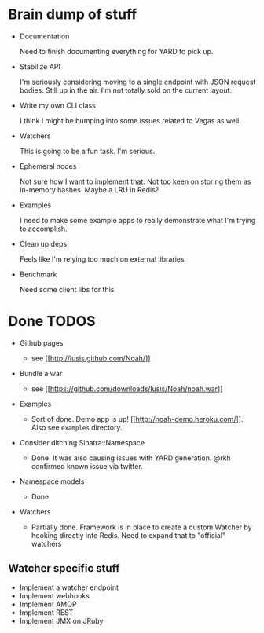 # Brain dump of stuff
* Documentation

    Need to finish documenting everything for YARD to pick up.

* Stabilize API

    I'm seriously considering moving to a single endpoint with JSON request bodies. Still up in the air. I'm not totally sold on the current layout.

* Write my own CLI class

    I think I might be bumping into some issues related to Vegas as well.

* Watchers

    This is going to be a fun task. I'm serious.

* Ephemeral nodes

    Not sure how I want to implement that. Not too keen on storing them as in-memory hashes. Maybe a LRU in Redis?

* Examples

    I need to make some example apps to really demonstrate what I'm trying to accomplish. 

* Clean up deps

    Feels like I'm relying too much on external libraries.

* Benchmark

    Need some client libs for this

# Done TODOS
* Github pages
  - see [[http://lusis.github.com/Noah/]]

* Bundle a war
  - see [[https://github.com/downloads/lusis/Noah/noah.war]]

* Examples
  - Sort of done. Demo app is up! [[http://noah-demo.heroku.com/]]. Also see `examples` directory.

* Consider ditching Sinatra::Namespace
  - Done. It was also causing issues with YARD generation. @rkh confirmed known issue via twitter.

* Namespace models
  - Done.

* Watchers
  - Partially done. Framework is in place to create a custom Watcher by hooking directly into Redis. Need to expand that to "official" watchers


## Watcher specific stuff
* Implement a watcher endpoint
* Implement webhooks
* Implement AMQP
* Implement REST
* Implement JMX on JRuby
